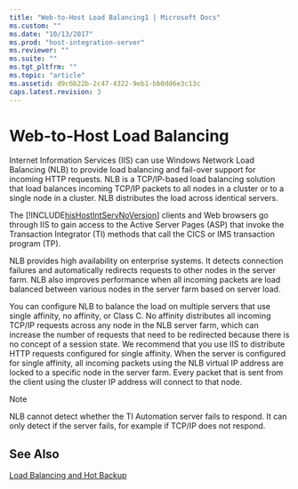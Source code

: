 ```yaml
---
title: "Web-to-Host Load Balancing1 | Microsoft Docs"
ms.custom: ""
ms.date: "10/13/2017"
ms.prod: "host-integration-server"
ms.reviewer: ""
ms.suite: ""
ms.tgt_pltfrm: ""
ms.topic: "article"
ms.assetid: d9c6b22b-2c47-4322-9eb1-bb0dd6e3c13c
caps.latest.revision: 3
---
```

# Web-to-Host Load Balancing
Internet Information Services (IIS) can use Windows Network Load Balancing (NLB) to provide load balancing and fail-over support for incoming HTTP requests. NLB is a TCP/IP-based load balancing solution that load balances incoming TCP/IP packets to all nodes in a cluster or to a single node in a cluster. NLB distributes the load across identical servers.  
  
 The [!INCLUDE[hisHostIntServNoVersion](../core/includes/hishostintservnoversion-md.md)] clients and Web browsers go through IIS to gain access to the Active Server Pages (ASP) that invoke the Transaction Integrator (TI) methods that call the CICS or IMS transaction program (TP).  
  
 NLB provides high availability on enterprise systems. It detects connection failures and automatically redirects requests to other nodes in the server farm. NLB also improves performance when all incoming packets are load balanced between various nodes in the server farm based on server load.  
  
 You can configure NLB to balance the load on multiple servers that use single affinity, no affinity, or Class C. No affinity distributes all incoming TCP/IP requests across any node in the NLB server farm, which can increase the number of requests that need to be redirected because there is no concept of a session state. We recommend that you use IIS to distribute HTTP requests configured for single affinity. When the server is configured for single affinity, all incoming packets using the NLB virtual IP address are locked to a specific node in the server farm. Every packet that is sent from the client using the cluster IP address will connect to that node.  
  
> [!NOTE]
>  NLB cannot detect whether the TI Automation server fails to respond. It can only detect if the server fails, for example if TCP/IP does not respond.  
  
## See Also  
 [Load Balancing and Hot Backup](../core/load-balancing-and-hot-backup.md)